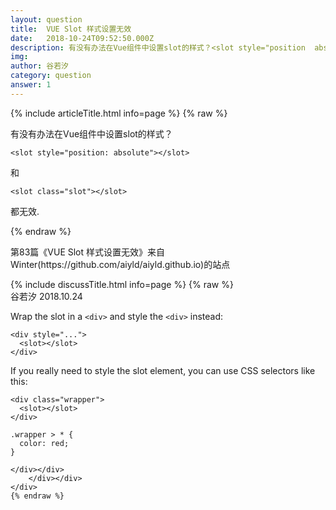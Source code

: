 ```yaml
---
layout: question
title:  VUE Slot 样式设置无效
date:   2018-10-24T09:52:50.000Z
description: 有没有办法在Vue组件中设置slot的样式？<slot style="position  absolute"></slot>和<slot class="slo...
img: 
author: 谷若汐
category: question
answer: 1
---
```

<div class="article-root">
  <div class="article">
    {% include articleTitle.html info=page %}
    {% raw %}
    <div class="article-content"><p>有没有办法在Vue组件中设置slot的样式？</p>

<pre>
<code>&lt;slot style=&quot;position: absolute&quot;&gt;&lt;/slot&gt;
</code></pre>

<p>和</p>

<pre>
<code>&lt;slot class=&quot;slot&quot;&gt;&lt;/slot&gt;
</code></pre>

<p>都无效.</p>
</div>
    {% endraw %}
  </div>
  <p class="winter_mark">第83篇《VUE Slot 样式设置无效》来自Winter(https://github.com/aiyld/aiyld.github.io)的站点</p>
  <div class="discuss-wrapper">
    {% include discussTitle.html info=page %}
    {% raw %}
    <div class="discuss-list">
    <div class="discuss-item">
        <div class="discuss-parent">
          <div class="discuss-meta">
            <span class="discuss-user">谷若汐</span>
            <span class="discuss-time">2018.10.24</span>
          </div>
          <div class="discuss-comment"><div class="post-text" itemprop="text">
<p>Wrap the slot in a <code>&lt;div&gt;</code> and style the <code>&lt;div&gt;</code> instead:</p>

<pre><code>&lt;div style="..."&gt;
  &lt;slot&gt;&lt;/slot&gt;
&lt;/div&gt;
</code></pre>

<p>If you really need to style the slot element, you can use CSS selectors like this:</p>

<pre><code>&lt;div class="wrapper"&gt;
  &lt;slot&gt;&lt;/slot&gt;
&lt;/div&gt;
</code></pre>



<pre><code>.wrapper &gt; * {
  color: red;
}
</code></pre>
    </div></div>
        </div></div>
    </div>
    {% endraw %}
  </div>
<div>

